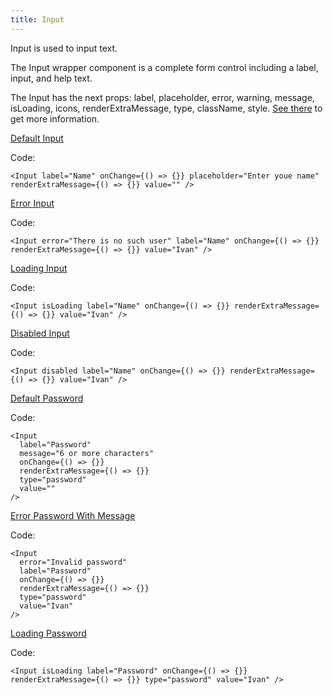 ```yaml
---
title: Input
---
```


Input is used to input text.

The Input wrapper component is a complete form control including a label, input, and help text.

The Input has the next props: label, placeholder, error, warning, message, isLoading, icons, renderExtraMessage, type, className, style. [See there](/?path=/docs/core-inputs-input--docs) to get more information.

[Default Input](/?path=/story/core-inputs-input--default-input)

Code:

```tsx
<Input label="Name" onChange={() => {}} placeholder="Enter youe name" renderExtraMessage={() => {}} value="" />
```

[Error Input](/?path=/story/core-inputs-input--error-input)

Code:

```tsx
<Input error="There is no such user" label="Name" onChange={() => {}} renderExtraMessage={() => {}} value="Ivan" />
```

[Loading Input](/?path=/story/core-inputs-input--loading-input)

Code:

```tsx
<Input isLoading label="Name" onChange={() => {}} renderExtraMessage={() => {}} value="Ivan" />
```

[Disabled Input](/?path=/story/core-inputs-input--disabled-input)

Code:

```tsx
<Input disabled label="Name" onChange={() => {}} renderExtraMessage={() => {}} value="Ivan" />
```

[Default Password](/?path=/story/core-inputs-input--default-password)

Code:

```tsx
<Input
  label="Password"
  message="6 or more characters"
  onChange={() => {}}
  renderExtraMessage={() => {}}
  type="password"
  value=""
/>
```

[Error Password With Message](/?path=/story/core-inputs-input--default-password)

Code:

```tsx
<Input
  error="Invalid password"
  label="Password"
  onChange={() => {}}
  renderExtraMessage={() => {}}
  type="password"
  value="Ivan"
/>
```

[Loading Password](/?path=/story/core-inputs-input--loading-password)

Code:

```tsx
<Input isLoading label="Password" onChange={() => {}} renderExtraMessage={() => {}} type="password" value="Ivan" />
```
